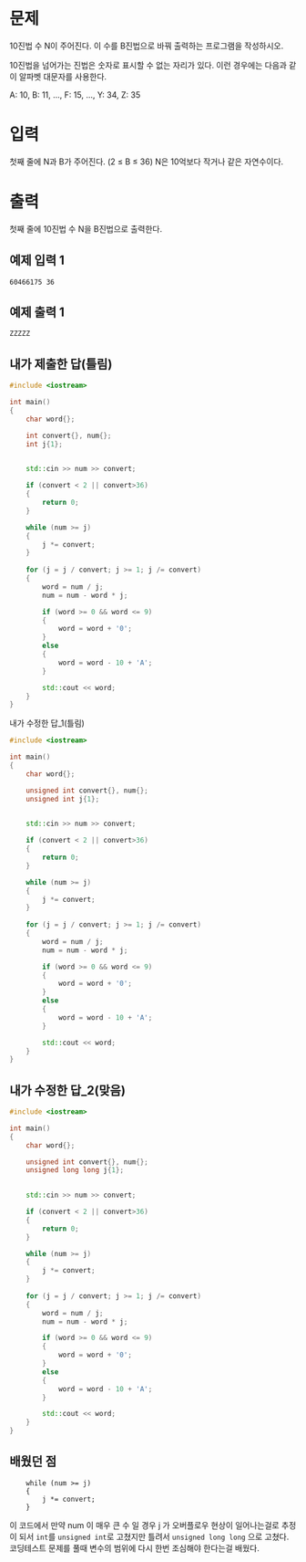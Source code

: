 문제
========
10진법 수 N이 주어진다. 이 수를 B진법으로 바꿔 출력하는 프로그램을 작성하시오.

10진법을 넘어가는 진법은 숫자로 표시할 수 없는 자리가 있다. 이런 경우에는 다음과 같이 알파벳 대문자를 사용한다.

A: 10, B: 11, ..., F: 15, ..., Y: 34, Z: 35

입력
==========
첫째 줄에 N과 B가 주어진다. (2 ≤ B ≤ 36) N은 10억보다 작거나 같은 자연수이다.

출력
===========
첫째 줄에 10진법 수 N을 B진법으로 출력한다.

예제 입력 1 
----------
```
60466175 36
```
예제 출력 1 
---------
```
ZZZZZ
```

내가 제출한 답(틀림)
-----------
```cpp
#include <iostream>

int main()
{
	char word{};

	int convert{}, num{};
	int j{1};
	

	std::cin >> num >> convert;

	if (convert < 2 || convert>36)
	{
		return 0;
	}

	while (num >= j)
	{
		j *= convert;
	}
	
	for (j = j / convert; j >= 1; j /= convert)
	{
		word = num / j;
		num = num - word * j;

		if (word >= 0 && word <= 9)
		{
			word = word + '0';
		}
		else
		{
			word = word - 10 + 'A';
		}

		std::cout << word;
	}
}
```

내가 수정한 답_1(틀림)
```cpp
#include <iostream>

int main()
{
	char word{};

	unsigned int convert{}, num{};
	unsigned int j{1};
	

	std::cin >> num >> convert;

	if (convert < 2 || convert>36)
	{
		return 0;
	}

	while (num >= j)
	{
		j *= convert;
	}
	
	for (j = j / convert; j >= 1; j /= convert)
	{
		word = num / j;
		num = num - word * j;

		if (word >= 0 && word <= 9)
		{
			word = word + '0';
		}
		else
		{
			word = word - 10 + 'A';
		}

		std::cout << word;
	}
}
```

내가 수정한 답_2(맞음)
-------
```cpp
#include <iostream>

int main()
{
	char word{};

	unsigned int convert{}, num{};
	unsigned long long j{1};
	

	std::cin >> num >> convert;

	if (convert < 2 || convert>36)
	{
		return 0;
	}

	while (num >= j)
	{
		j *= convert;
	}
	
	for (j = j / convert; j >= 1; j /= convert)
	{
		word = num / j;
		num = num - word * j;

		if (word >= 0 && word <= 9)
		{
			word = word + '0';
		}
		else
		{
			word = word - 10 + 'A';
		}

		std::cout << word;
	}
}
```

배웠던 점
-----------
```
	while (num >= j)
	{
		j *= convert;
	}
```
이 코드에서 만약 num 이 매우 큰 수 일 경우 j 가 오버플로우 현상이 일어나는걸로 추정이 되서 `int`를 `unsigned int`로 고쳤지만 틀려서   `unsigned long long` 으로 고쳤다. 코딩테스트 문제를 풀때 변수의 범위에 다시 한번 조심해야 한다는걸 배웠다.
